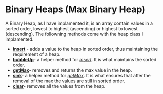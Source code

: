 # Binary Heaps (Max Binary Heap)

A Binary Heap, as I have implamented it, is an array contain values in a sorted order, lowest to highest (ascending) or highest 
to lowest (descending). The followning methods come with the heap class I implamented.

* __[insert](https://github.com/bowersj/utilities/blob/db39eaf06a7972d456bf2a6cbf5f02133158f4af/node/dataStructures/binaryHeaps/binaryHeaps.js#L8)__ - adds a value to the heap in sorted order, thus maintaining the requirement of a heap.
* __[bubbleUp](https://github.com/bowersj/utilities/blob/db39eaf06a7972d456bf2a6cbf5f02133158f4af/node/dataStructures/binaryHeaps/binaryHeaps.js#L15)__- a helper method for _[insert](https://github.com/bowersj/utilities/blob/db39eaf06a7972d456bf2a6cbf5f02133158f4af/node/dataStructures/binaryHeaps/binaryHeaps.js#L8)_. It is what maintains the sorted order.
* __[getMax](https://github.com/bowersj/utilities/blob/db39eaf06a7972d456bf2a6cbf5f02133158f4af/node/dataStructures/binaryHeaps/binaryHeaps.js#L36)__- removes and returns the max value in the heap.
* __[sink](https://github.com/bowersj/utilities/blob/db39eaf06a7972d456bf2a6cbf5f02133158f4af/node/dataStructures/binaryHeaps/binaryHeaps.js#L48)__- a helper method for _[getMax](https://github.com/bowersj/utilities/blob/db39eaf06a7972d456bf2a6cbf5f02133158f4af/node/dataStructures/binaryHeaps/binaryHeaps.js#L36)_. It is what ensures that after the removal of the max the values are still in sorted order.
* __[clear](https://github.com/bowersj/utilities/blob/db39eaf06a7972d456bf2a6cbf5f02133158f4af/node/dataStructures/binaryHeaps/binaryHeaps.js#L86)__- removes all the values from the heap.
